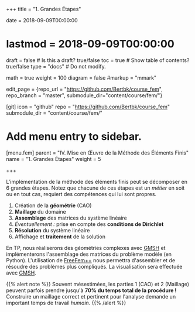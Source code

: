 +++
title = "1. Grandes Étapes"

date = 2018-09-09T00:00:00
# lastmod = 2018-09-09T00:00:00

draft = false  # Is this a draft? true/false
toc = true  # Show table of contents? true/false
type = "docs"  # Do not modify.

math = true
weight = 100
diagram = false
#markup = "mmark"

edit_page = {repo_url = "https://github.com/Bertbk/course_fem", repo_branch = "master", submodule_dir="content/course/fem/"}

[git]
  icon = "github"
  repo = "https://github.com/Bertbk/course_fem"
  submodule_dir = "content/course/fem/"


# Add menu entry to sidebar.
[menu.fem]
  parent = "IV. Mise en Œuvre de la Méthode des Éléments Finis"
  name = "1. Grandes Étapes"
  weight = 5

+++

L'implémentation de la méthode des éléments finis peut se décomposer en 6 grandes étapes. Notez que chacune de ces étapes est un *métier* en soit ou en tout cas, requiert des compétences qui lui sont propres.

1. Création de la **géométrie** (CAO)
2. **Maillage** du domaine
3. **Assemblage** des matrices du système linéaire
4. *Éventuellement :* prise en compte des **conditions de Dirichlet**
5. **Résolution** du système linéaire
6. Affichage et **traitement** de la solution

En TP, nous réaliserons des géométries complexes avec [GMSH](https://gmsh.info) et implémenterons l'assemblage des matrices du problème modèle (en Python). L'utilisation de [FreeFem++](https://freefem.org) nous permettra d'assembler et de résoudre des problèmes plus compliqués. La visualisation sera effectuée avec [GMSH](https://gmsh.info).

{{% alert note %}}
Souvent mésestimées, les parties 1 (CAO) et 2 (Maillage) peuvent parfois prendre jusqu'à **70% du temps total de la procédure !** Construire un maillage correct et pertinent pour l'analyse demande un important temps de travail *humain*.
{{% /alert %}}
